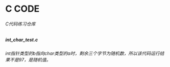 # C CODE
###### C代码练习仓库

##### int_char_test.c
###### int指针类型的b指向char类型的a时，剩余三个字节为随机数，所以该代码运行结果不是97，是随机值。
